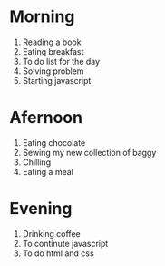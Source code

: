 # Morning
1. Reading a book
2. Eating breakfast
3. To do list for the day 
4. Solving problem 
5. Starting javascript 
# Afernoon 
1. Eating chocolate 
2. Sewing my new collection of baggy 
3. Chilling 
4. Eating a meal 
# Evening 
1. Drinking coffee 
2. To continute javascript 
3. To do html and css 


